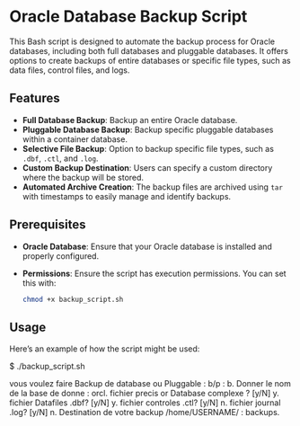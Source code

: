 # Oracle Database Backup Script

This Bash script is designed to automate the backup process for Oracle databases, including both full databases and pluggable databases. It offers options to create backups of entire databases or specific file types, such as data files, control files, and logs.

## Features

- **Full Database Backup**: Backup an entire Oracle database.
- **Pluggable Database Backup**: Backup specific pluggable databases within a container database.
- **Selective File Backup**: Option to backup specific file types, such as `.dbf`, `.ctl`, and `.log`.
- **Custom Backup Destination**: Users can specify a custom directory where the backup will be stored.
- **Automated Archive Creation**: The backup files are archived using `tar` with timestamps to easily manage and identify backups.

## Prerequisites

- **Oracle Database**: Ensure that your Oracle database is installed and properly configured.
- **Permissions**: Ensure the script has execution permissions. You can set this with:

  ```bash
  chmod +x backup_script.sh

## Usage

Here’s an example of how the script might be used:

$ ./backup_script.sh

vous voulez faire Backup de database ou Pluggable : b/p : b.
Donner le nom de la base de donne : orcl.
fichier precis or Database complexe ? [y/N] y.
fichier Datafiles .dbf? [y/N] y.
fichier controles .ctl? [y/N] n.
fichier journal .log? [y/N] n.
Destination de votre backup /home/USERNAME/ : backups.

